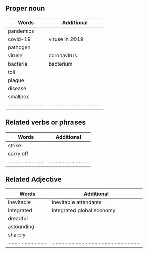 ## Proper noun

| Words     | Additional     |
|-----------|----------------|
| pandemics |                |
| covid-19  | viruse in 2019 |
| pathogen  |                |
| viruse    | coronavirus    |
| bacteria  | bacterium      |
| toll      |                |
| plague    |                |
| disease   |                |
| smallpox  |                |
|-----------|----------------|

## Related verbs or phrases

| Words     | Additional |
|-----------|------------|
| strike    |            |
| carry off |            |
|-----------|------------|

## Related Adjective

| Words      | Additional                |
|------------|---------------------------|
| inevitable | inevitable attendants     |
| integrated | integrated global economy |
| dreadful   |                           |
| astounding |                           |
| sharply    |                           |
|------------|---------------------------|



